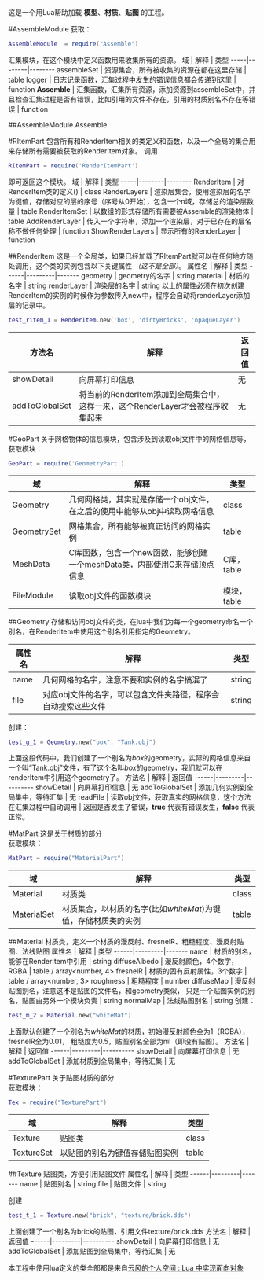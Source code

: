 这是一个用Lua帮助加载 **模型**、**材质**、**贴图** 的工程。

#AssembleModule
获取：
```lua
AssembleModule  = require("Assemble")
```
汇集模块，在这个模块中定义函数用来收集所有的资源。
域   |   解释  |   类型
-----|--------|--------
assembleSet  |  资源集合，所有被收集的资源在都在这里存储 |  table
logger  | 日志记录函数，汇集过程中发生的错误信息都会传递到这里  |  function
**Assemble**  |  汇集函数，汇集所有资源，添加资源到assembleSet中，并且检查汇集过程是否有错误，比如引用的文件不存在，引用的材质别名不存在等错误 |  function

##AssembleModule.Assemble

#RItemPart
包含所有和RenderItem相关的类定义和函数，以及一个全局的集合用来存储所有需要被获取的RenderItem对象。
调用
```lua
RItemPart = require('RenderItemPart')
```
即可返回这个模块。
域   |   解释  |   类型
-----|--------|--------
RenderItem  |   对RenderItem类的定义() |   class
RenderLayers    |   渲染层集合，使用渲染层的名字为键值，存储对应的层的序号（序号从0开始），包含一个n域，存储总的渲染层数量   |   table
RenderItemSet   |   以数组的形式存储所有需要被Assemble的渲染物体  |   table
AddRenderLayer  |   传入一个字符串，添加一个渲染层，对于已存在的层名称不做任何处理 |   function
ShowRenderLayers    | 显示所有的RenderLayer  |   function


##RenderItem
这是一个全局类，如果已经加载了RItemPart就可以在任何地方随处调用，这个类的实例包含以下关键属性 *（这不是全部）*。
属性名 |   解释  |   类型
------|---------|-------
geometry    | geometry的名字   |   string
material    | 材质的名字        |    string
renderLayer | 渲染层的名字    |   string
以上的属性必须在初次创建RenderItem的实例的时候作为参数传入new中，程序会自动将renderLayer添加层的记录中。
```lua
test_ritem_1 = RenderItem.new('box', 'dirtyBricks', 'opaqueLayer')
```
方法名 |   解释  |   返回值
------|---------|----------
showDetail  |   向屏幕打印信息 |   无
addToGlobalSet  |   将当前的RenderItem添加到全局集合中，这样一来，这个RenderLayer才会被程序收集起来 | 无

#GeoPart
关于网格物体的信息模块，包含涉及到读取obj文件中的网格信息等，获取模块：
```lua
GeoPart = require('GeometryPart')
```
域   |   解释  |   类型
-----|--------|--------
Geometry    |   几何网格类，其实就是存储一个obj文件，在之后的使用中能够从obj中读取网格信息    |   class
GeometrySet |   网格集合，所有能够被真正访问的网格实例 |   table
MeshData    |   C库函数，包含一个new函数，能够创建一个meshData类，内部使用C来存储顶点信息  |   C库，table
FileModule  |   读取obj文件的函数模块    |   模块，table


##Geometry
存储和访问obj文件的类，在lua中我们为每一个geometry命名一个别名，在RenderItem中使用这个别名引用指定的Geometry。

属性名 |   解释  |   类型
------|---------|-------
name    | 几何网格的名字，注意不要和实例的名字搞混了   |   string
file    |   对应obj文件的名字，可以包含文件夹路径，程序会自动搜索这些文件      |    string
创建：
```lua
test_g_1 = Geometry.new("box", "Tank.obj")
```
上面这段代码中，我们创建了一个别名为*box*的geometry，实际的网格信息来自一个叫“Tank.obj”文件，有了这个名叫*box*的geometry，我们就可以在renderItem中引用这个geometry了。
方法名 |   解释  |   返回值
------|---------|----------
showDetail  |   向屏幕打印信息 |   无
addToGlobalSet  |   添加几何实例到全局集中，等待汇集 | 无
readFile        | 读取obj文件，获取真实的网格信息，这个方法在汇集过程中自动调用 | 返回是否发生了错误，**true** 代表有错误发生，**false** 代表正常。

#MatPart
这是关于材质的部分  
获取模块：
```lua
MatPart = require("MaterialPart")
```
域   |   解释  |   类型
-----|--------|--------
Material    |   材质类 |   class
MaterialSet |   材质集合，以材质的名字(比如*whiteMat*)为键值，存储材质类的实例    |  table

##Material
材质类，定义一个材质的漫反射、fresnelR、粗糙程度、漫反射贴图、法线贴图
属性名 |   解释  |   类型
------|---------|-------
name  | 材质的别名，能够在RenderItem中引用  |  string
diffuseAlbedo   |   漫反射颜色，4个数字，RGBA |   table / array<number, 4>
fresnelR        |   材质的固有反射属性，3个数字  | table / array<number, 3>
roughness       |   粗糙程度            | number
diffuseMap      |   漫反射贴图别名，注意这**不**是贴图的文件名，和geometry类似， 只是一个贴图实例的别名，贴图由另外一个模块负责     |   string
normalMap       |   法线贴图别名      | string
创建：
```lua
test_m_2 = Material.new("whiteMat")
```
上面默认创建了一个别名为*whiteMat*的材质，初始漫反射颜色全为1（RGBA）， fresnelR全为0.01， 粗糙度为0.5，贴图别名全部为nil（即没有贴图）。
方法名 |   解释  |   返回值
------|---------|----------
showDetail  |   向屏幕打印信息 |   无
addToGlobalSet  |   添加材质到全局集中，等待汇集 | 无

#TexturePart
关于贴图材质的部分  
获取模块：
```lua
Tex = require("TexturePart")
```
域   |   解释  |   类型
-----|--------|--------
Texture |   贴图类     | class
TextureSet  | 以贴图的别名为键值存储贴图实例    | table

##Texture
贴图类，方便引用贴图文件
属性名 |   解释  |   类型
------|---------|-------
name   |    贴图别名    |   string
file    |   贴图文件    |   string

创建
```lua
test_t_1 = Texture.new("brick", "texture/brick.dds")
```
上面创建了一个别名为brick的贴图，引用文件texture/brick.dds
方法名 |   解释  |   返回值
------|---------|----------
showDetail  |   向屏幕打印信息 |   无
addToGlobalSet  |   添加贴图到全局集中，等待汇集 | 无



本工程中使用lua定义的类全部都是来自[云风的个人空间 : Lua 中实现面向对象](https://blog.codingnow.com/cloud/LuaOO)
